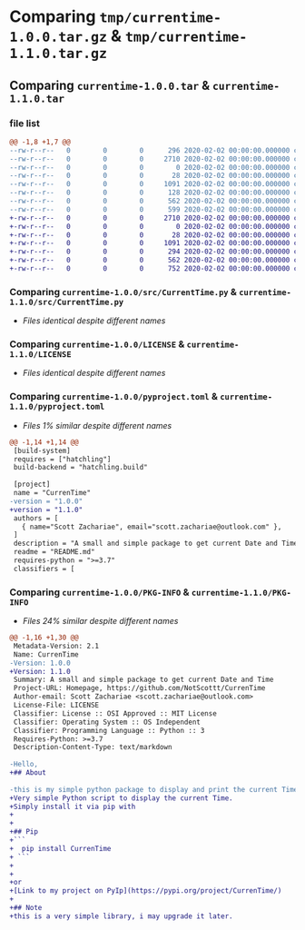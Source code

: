 # Comparing `tmp/currentime-1.0.0.tar.gz` & `tmp/currentime-1.1.0.tar.gz`

## Comparing `currentime-1.0.0.tar` & `currentime-1.1.0.tar`

### file list

```diff
@@ -1,8 +1,7 @@
--rw-r--r--   0        0        0      296 2020-02-02 00:00:00.000000 currentime-1.0.0/README copy.md
--rw-r--r--   0        0        0     2710 2020-02-02 00:00:00.000000 currentime-1.0.0/src/CurrentTime.py
--rw-r--r--   0        0        0        0 2020-02-02 00:00:00.000000 currentime-1.0.0/src/__init__.py
--rw-r--r--   0        0        0       28 2020-02-02 00:00:00.000000 currentime-1.0.0/.gitignore
--rw-r--r--   0        0        0     1091 2020-02-02 00:00:00.000000 currentime-1.0.0/LICENSE
--rw-r--r--   0        0        0      128 2020-02-02 00:00:00.000000 currentime-1.0.0/README.md
--rw-r--r--   0        0        0      562 2020-02-02 00:00:00.000000 currentime-1.0.0/pyproject.toml
--rw-r--r--   0        0        0      599 2020-02-02 00:00:00.000000 currentime-1.0.0/PKG-INFO
+-rw-r--r--   0        0        0     2710 2020-02-02 00:00:00.000000 currentime-1.1.0/src/CurrentTime.py
+-rw-r--r--   0        0        0        0 2020-02-02 00:00:00.000000 currentime-1.1.0/src/__init__.py
+-rw-r--r--   0        0        0       28 2020-02-02 00:00:00.000000 currentime-1.1.0/.gitignore
+-rw-r--r--   0        0        0     1091 2020-02-02 00:00:00.000000 currentime-1.1.0/LICENSE
+-rw-r--r--   0        0        0      294 2020-02-02 00:00:00.000000 currentime-1.1.0/README.md
+-rw-r--r--   0        0        0      562 2020-02-02 00:00:00.000000 currentime-1.1.0/pyproject.toml
+-rw-r--r--   0        0        0      752 2020-02-02 00:00:00.000000 currentime-1.1.0/PKG-INFO
```

### Comparing `currentime-1.0.0/src/CurrentTime.py` & `currentime-1.1.0/src/CurrentTime.py`

 * *Files identical despite different names*

### Comparing `currentime-1.0.0/LICENSE` & `currentime-1.1.0/LICENSE`

 * *Files identical despite different names*

### Comparing `currentime-1.0.0/pyproject.toml` & `currentime-1.1.0/pyproject.toml`

 * *Files 1% similar despite different names*

```diff
@@ -1,14 +1,14 @@
 [build-system]
 requires = ["hatchling"]
 build-backend = "hatchling.build"
 
 [project]
 name = "CurrenTime"
-version = "1.0.0"
+version = "1.1.0"
 authors = [
   { name="Scott Zachariae", email="scott.zachariae@outlook.com" },
 ]
 description = "A small and simple package to get current Date and Time"
 readme = "README.md"
 requires-python = ">=3.7"
 classifiers = [
```

### Comparing `currentime-1.0.0/PKG-INFO` & `currentime-1.1.0/PKG-INFO`

 * *Files 24% similar despite different names*

```diff
@@ -1,16 +1,30 @@
 Metadata-Version: 2.1
 Name: CurrenTime
-Version: 1.0.0
+Version: 1.1.0
 Summary: A small and simple package to get current Date and Time
 Project-URL: Homepage, https://github.com/NotScottt/CurrenTime
 Author-email: Scott Zachariae <scott.zachariae@outlook.com>
 License-File: LICENSE
 Classifier: License :: OSI Approved :: MIT License
 Classifier: Operating System :: OS Independent
 Classifier: Programming Language :: Python :: 3
 Requires-Python: >=3.7
 Description-Content-Type: text/markdown
 
-Hello,
+## About
 
-this is my simple python package to display and print the current Time. I'm using the datetime module for my script.
+Very simple Python script to display the current Time. 
+Simply install it via pip with 
+
+
+## Pip
+```
+  pip install CurrenTime
+ ```
+  
+
+or
+[Link to my project on PyIp](https://pypi.org/project/CurrenTime/)
+
+## Note
+this is a very simple library, i may upgrade it later.
```

